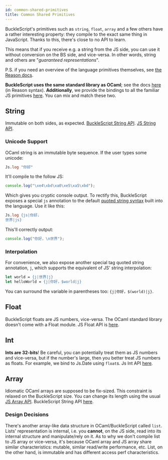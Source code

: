 ```yaml
---
id: common-shared-primitives
title: Common Shared Primitives
---
```


BuckleScript's primitives such as `string`, `float`, `array` and a few others have a rather interesting property: they compile to the exact same thing in JavaScript. Thanks to this, there's close to no API to learn.

This means that if you receive e.g. a string from the JS side, you can use it without conversion on the BS side, and vice-versa. In other words, string and others are "_guaranteed representations_".

P.S. if you need an overview of the language primitives themselves, see [the Reason docs](https://reasonml.github.io/guide/language).

**BuckleScript uses the same standard library as OCaml**; see the docs [here](https://reasonml.github.io/api/) (in Reason syntax). **Additionally**, we provide the bindings to all the familiar JS primitives [here](https://bucklescript.github.io/bucklescript/api/Js). You can mix and match these two.

## String

Immutable on both sides, as expected. [BuckleScript String API](https://reasonml.github.io/api/String.html). [JS String API](https://bucklescript.github.io/bucklescript/api/Js.String.html#VALdefault).

### Unicode Support

OCaml string is an immutable byte sequence. If the user types some unicode:

```ocaml
Js.log "你好"
```

It'll compile to the follow JS:

```js
console.log("\xe4\xbd\xa0\xe5\xa5\xbd");
```

Which gives you cryptic console output. To rectify this, BuckleScript exposes a special `js` annotation to the default [quoted string syntax](https://reasonml.github.io/guide/language/string-and-char/#quoted-string) built into the language. Use it like this:

```ocaml
Js.log {js|你好，
世界|js}
```

This'll correctly output:

```js
console.log("你好，\n世界");
```

### Interpolation

For convenience, we also expose another special tag quoted string annotation, `j`, which supports the equivalent of JS' string interpolation:

```ocaml
let world = {j|世界|j}
let helloWorld = {j|你好，$world|j}
```

You can surround the variable in parentheses too: `{j|你好，$(world)|j}`.

## Float

BuckleScript floats are JS numbers, vice-versa. The OCaml standard library doesn't come with a Float module. JS Float API is [here](https://bucklescript.github.io/bucklescript/api/Js.Float.html).

## Int

**Ints are 32-bits**! Be careful, you can potentially treat them as JS numbers and vice-versa, but if the number's large, then you better treat JS numbers as floats. For example, we bind to Js.Date using `float`s. Js Int API [here](https://bucklescript.github.io/bucklescript/api/Js.Int.html).

## Array

Idiomatic OCaml arrays are supposed to be fix-sized. This constraint is relaxed on the BuckleScript size. You can change its length using the usual [JS Array API](https://bucklescript.github.io/bucklescript/api/Js.Array.html#VALdefault). BuckleScript String API [here](https://reasonml.github.io/api/Array.html).

### Design Decisions

There's another array-like data structure in OCaml/BuckleScript called `list`. Lists' representation is internal, i.e. you **cannot**, on the JS side, read into its internal structure and manipulate/rely on it. As to why we don't compile list to JS array or vice-versa, it's because OCaml array and JS array share similar characteristics: mutable, similar read/write performance, etc. List, on the other hand, is immutable and has different access perf characteristics.

<!-- TODO: playground link -->
<!-- TODO: API docs revamp -->

